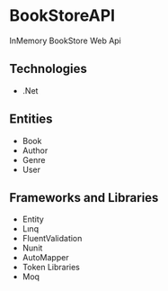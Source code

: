 # BookStoreAPI
InMemory BookStore Web Api
## Technologies
- .Net

## Entities
- Book
- Author
- Genre
- User

## Frameworks and Libraries
- Entity
- Lınq
- FluentValidation
- Nunit
- AutoMapper
- Token Libraries
- Moq

